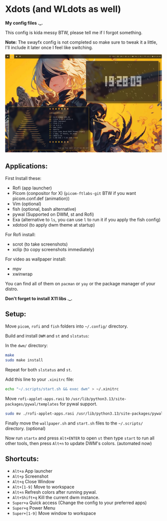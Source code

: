# Xdots (and WLdots as well)

**My config files ._.**

This config is kida messy BTW, please tell me if I forgot something.

**Note:** The swayfx config is not completed so make sure to tweak it a little, I'll include it later once I feel like switching.

<img src="https://raw.githubusercontent.com/yukiisen/Xdots/refs/heads/main/screenshot.png" />

## Applications:

First Install these:
- Rofi (app launcher)
- Picom (conpositor for X) (`picom-ftlabs-git` BTW if you want picom.conf.def (animation))
- Vim (optional)
- fish (optional, bash alternative)
- pywal (Supported on DWM, st and Rofi)
- Exa (alternative to `ls`, you can use `l` to run it if you apply the fish config)
- xdotool (to apply dwm theme at startup)

For Rofi install:
- scrot (to take screenshots)
- xclip (to copy screenshots immediately)

For video as wallpaper install:
- mpv
- xwinwrap

You can find all of them on `pacman` or `yay` or the package manager of your distro.

**Don't forget to install X11 libs ._.**

## Setup:

Move `picom`, `rofi` and `fish` folders into `~/.config/` directory.

Build and install `DWM` and `st` and `slstatus`:

In the `dwm/` directory:
```bash
make
sudo make install
```
Repeat for both `slstatus` and `st`.

Add this line to your `.xinitrc` file:
```bash
echo "~/.scripts/start.sh && exec dwm" > ~/.xinitrc
```

Move `rofi-applet-apps.rasi` to `/usr/lib/python3.13/site-packages/pywal/templates` for pywal support.
```bash
sudo mv ./rofi-applet-apps.rasi /usr/lib/python3.13/site-packages/pywal/templates/
```

Finally move the `wallpaper.sh` and `start.sh` files to the `~/.scripts/` directory. (optional)

Now run `startx` and press `Alt+ENTER` to open `st` then type `start` to run all other tools, then press `Alt+n` to update DWM's colors. (automated now)

## Shortcuts:

- `Alt+a`         App launcher
- `Alt+p`         Screenshot
- `Alt+q`         Close Window
- `Alt+[1-9]`     Move to workspace
- `Alt+n`         Refresh colors after running pywal.
- `Alt+Shift+q`   Kill the current dwm instance.
- `Super+a`       Quick access (Change the config to your preferred apps)
- `Super+q`       Power Menu
- `Super+[1-9]`   Move window to workspace
